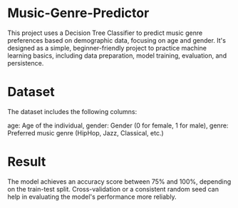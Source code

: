 # Music-Genre-Predictor
This project uses a Decision Tree Classifier to predict music genre preferences based on demographic data, focusing on age and gender. It's designed as a simple, beginner-friendly project to practice machine learning basics, including data preparation, model training, evaluation, and persistence.
# Dataset
The dataset includes the following columns:

age: Age of the individual,
gender: Gender (0 for female, 1 for male),
genre: Preferred music genre (HipHop, Jazz, Classical, etc.)

# Result
The model achieves an accuracy score between 75% and 100%, depending on the train-test split. Cross-validation or a consistent random seed can help in evaluating the model's performance more reliably.
